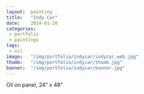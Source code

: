 ```yaml
---
layout:  painting
title:   "Indy Car"
date:    2014-01-20
categories:
 - portfolio
 - paintings
tags:
 - oil
image:   "/img/portfolio/indycar/indycar_web.jpg"
thumb:   "/img/portfolio/indycar/thumb.jpg"
banner:  "/img/portfolio/indycar/banner.jpg"
---
```


Oil on panel, 24" x 48"